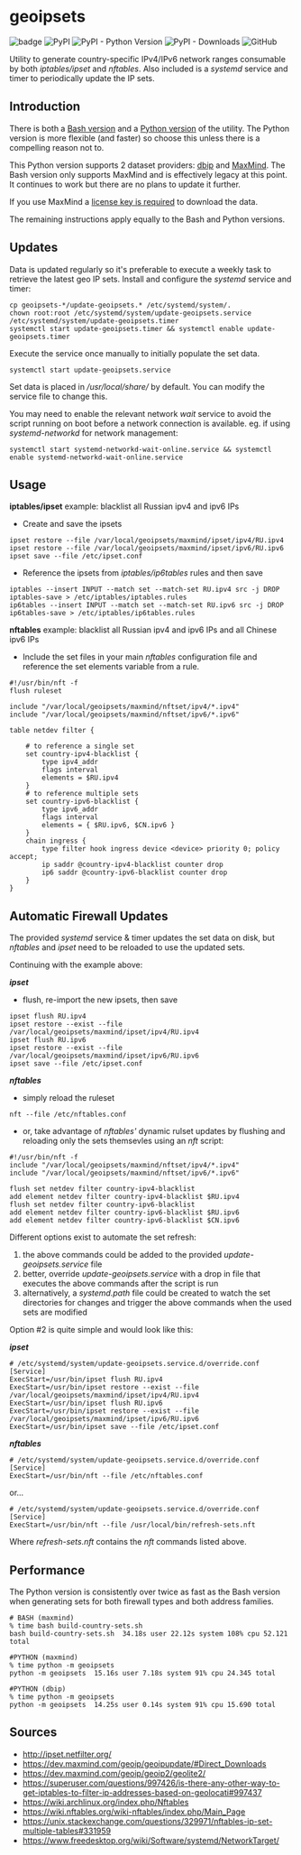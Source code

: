 geoipsets
============
![badge](https://github.com/chr0mag/geoipsets/actions/workflows/python-tests.yaml/badge.svg) ![PyPI](https://img.shields.io/pypi/v/geoipsets) ![PyPI - Python Version](https://img.shields.io/pypi/pyversions/geoipsets) ![PyPI - Downloads](https://img.shields.io/pypi/dm/geoipsets) ![GitHub](https://img.shields.io/github/license/chr0mag/geoipsets)

Utility to generate country-specific IPv4/IPv6 network ranges consumable by both *iptables/ipset* and *nftables*. Also included is a *systemd* service and timer to periodically update the IP sets.

Introduction
------------
There is both a [Bash version](https://github.com/chr0mag/geoipsets/blob/main/bash/README.md) and a [Python version](https://github.com/chr0mag/geoipsets/blob/main/python/README.md) of the utility. The Python version is more flexible (and faster) so choose this unless there is a compelling reason not to.

This Python version supports 2 dataset providers: [dbip](https://db-ip.com/) and [MaxMind](https://www.maxmind.com). The Bash version only supports MaxMind and is effectively legacy at this point. It continues to work but there are no plans to update it further.

If you use MaxMind a [license key is required](https://blog.maxmind.com/2019/12/18/significant-changes-to-accessing-and-using-geolite2-databases/) to download the data.

The remaining instructions apply equally to the Bash and Python versions.

Updates
-----------
Data is updated regularly so it's preferable to execute a weekly task to retrieve the latest geo IP sets. Install and configure the *systemd* service and timer:
```
cp geoipsets-*/update-geoipsets.* /etc/systemd/system/.
chown root:root /etc/systemd/system/update-geoipsets.service /etc/systemd/system/update-geoipsets.timer
systemctl start update-geoipsets.timer && systemctl enable update-geoipsets.timer
```
Execute the service once manually to initially populate the set data.
```
systemctl start update-geoipsets.service
```
Set data is placed in */usr/local/share/* by default. You can modify the service file to change this.

You may need to enable the relevant network *wait* service to avoid the script running on boot before a network connection is available. eg. if using *systemd-networkd* for network management:
```
systemctl start systemd-networkd-wait-online.service && systemctl enable systemd-networkd-wait-online.service
```

Usage
------
**iptables/ipset** example: blacklist all Russian ipv4 and ipv6 IPs

* Create and save the ipsets
```
ipset restore --file /var/local/geoipsets/maxmind/ipset/ipv4/RU.ipv4
ipset restore --file /var/local/geoipsets/maxmind/ipset/ipv6/RU.ipv6
ipset save --file /etc/ipset.conf
```
* Reference the ipsets from *iptables/ip6tables* rules and then save
```
iptables --insert INPUT --match set --match-set RU.ipv4 src -j DROP
iptables-save > /etc/iptables/iptables.rules
ip6tables --insert INPUT --match set --match-set RU.ipv6 src -j DROP
ip6tables-save > /etc/iptables/ip6tables.rules
```
**nftables** example: blacklist all Russian ipv4 and ipv6 IPs and all Chinese ipv6 IPs

* Include the set files in your main *nftables* configuration file and reference the set elements variable from a rule.
```
#!/usr/bin/nft -f
flush ruleset

include "/var/local/geoipsets/maxmind/nftset/ipv4/*.ipv4"
include "/var/local/geoipsets/maxmind/nftset/ipv6/*.ipv6"

table netdev filter {

	# to reference a single set
	set country-ipv4-blacklist {
		type ipv4_addr
		flags interval
		elements = $RU.ipv4
	}
	# to reference multiple sets
	set country-ipv6-blacklist {
		type ipv6_addr
		flags interval
		elements = { $RU.ipv6, $CN.ipv6 }
	}
	chain ingress {
		type filter hook ingress device <device> priority 0; policy accept;
		ip saddr @country-ipv4-blacklist counter drop
		ip6 saddr @country-ipv6-blacklist counter drop
	}
}
```

Automatic Firewall Updates
-----------------
The provided *systemd* service & timer updates the set data on disk, but *nftables* and *ipset* need to be reloaded to use the updated sets.

Continuing with the example above:

***ipset***
* flush, re-import the new ipsets, then save
```
ipset flush RU.ipv4
ipset restore --exist --file /var/local/geoipsets/maxmind/ipset/ipv4/RU.ipv4
ipset flush RU.ipv6
ipset restore --exist --file /var/local/geoipsets/maxmind/ipset/ipv6/RU.ipv6
ipset save --file /etc/ipset.conf
```
***nftables***
* simply reload the ruleset
```
nft --file /etc/nftables.conf
```
* or, take advantage of *nftables'* dynamic rulset updates by flushing and reloading only the sets themsevles using an *nft* script:
```
#!/usr/bin/nft -f
include "/var/local/geoipsets/maxmind/nftset/ipv4/*.ipv4"
include "/var/local/geoipsets/maxmind/nftset/ipv6/*.ipv6"

flush set netdev filter country-ipv4-blacklist
add element netdev filter country-ipv4-blacklist $RU.ipv4
flush set netdev filter country-ipv6-blacklist
add element netdev filter country-ipv6-blacklist $RU.ipv6
add element netdev filter country-ipv6-blacklist $CN.ipv6
```

Different options exist to automate the set refresh:
1. the above commands could be added to the provided *update-geoipsets.service* file
2. better, override *update-geoipsets.service* with a drop in file that executes the above commands after the script is run
3. alternatively, a *systemd.path* file could be created to watch the set directories for changes and trigger the above commands when the used sets are modified

Option #2 is quite simple and would look like this:

***ipset***
```
# /etc/systemd/system/update-geoipsets.service.d/override.conf
[Service]
ExecStart=/usr/bin/ipset flush RU.ipv4
ExecStart=/usr/bin/ipset restore --exist --file /var/local/geoipsets/maxmind/ipset/ipv4/RU.ipv4
ExecStart=/usr/bin/ipset flush RU.ipv6
ExecStart=/usr/bin/ipset restore --exist --file /var/local/geoipsets/maxmind/ipset/ipv6/RU.ipv6
ExecStart=/usr/bin/ipset save --file /etc/ipset.conf
```
***nftables***
```
# /etc/systemd/system/update-geoipsets.service.d/override.conf
[Service]
ExecStart=/usr/bin/nft --file /etc/nftables.conf
```
or...
```
# /etc/systemd/system/update-geoipsets.service.d/override.conf
[Service]
ExecStart=/usr/bin/nft --file /usr/local/bin/refresh-sets.nft
```
Where *refresh-sets.nft* contains the *nft* commands listed above.


Performance
-----------
The Python version is consistently over twice as fast as the Bash version when generating sets for both firewall types and both address families.
```
# BASH (maxmind)
% time bash build-country-sets.sh 
bash build-country-sets.sh  34.18s user 22.12s system 108% cpu 52.121 total

#PYTHON (maxmind)
% time python -m geoipsets    
python -m geoipsets  15.16s user 7.18s system 91% cpu 24.345 total

#PYTHON (dbip)
% time python -m geoipsets    
python -m geoipsets  14.25s user 0.14s system 91% cpu 15.690 total
```
Sources
------------
* http://ipset.netfilter.org/
* https://dev.maxmind.com/geoip/geoipupdate/#Direct_Downloads
* https://dev.maxmind.com/geoip/geoip2/geolite2/
* https://superuser.com/questions/997426/is-there-any-other-way-to-get-iptables-to-filter-ip-addresses-based-on-geolocati#997437
* https://wiki.archlinux.org/index.php/Nftables
* https://wiki.nftables.org/wiki-nftables/index.php/Main_Page
* https://unix.stackexchange.com/questions/329971/nftables-ip-set-multiple-tables#331959
* https://www.freedesktop.org/wiki/Software/systemd/NetworkTarget/
